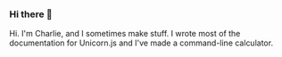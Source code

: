 ### Hi there 👋
Hi.  I'm Charlie, and I sometimes make stuff. I wrote most of the documentation for Unicorn.js and I've made a command-line calculator.
